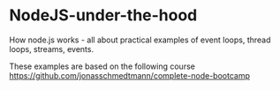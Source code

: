 # NodeJS-under-the-hood
How node.js works - all about practical examples of event loops, thread loops, streams, events.

These examples are based on the following course
https://github.com/jonasschmedtmann/complete-node-bootcamp
